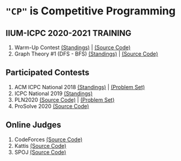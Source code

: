 # `"CP"` is Competitive Programming

## IIUM-ICPC 2020-2021 TRAINING

1. Warm-Up Contest
   [(Standings)](https://a2oj.com/standings?ID=41336) |
   [(Source Code)](IIUM-ICPC-2020-2021-TRAINING/01_Warm-Up-Contest/)
2. Graph Theory #1 (DFS - BFS)
   [(Standings)](https://a2oj.com/standings?ID=41345) |
   [(Source Code)](IIUM-ICPC-2020-2021-TRAINING/02_Graph-Theory-DFS-BFS/)

## Participated Contests

1. ACM ICPC National 2018
   [(Standings)](https://www.iium.edu.my/acmicpc/2018/scoreboard.html) |
   [(Problem Set)](https://www.iium.edu.my/acmicpc/2018/files/problemset2018.zip)
2. ICPC National 2019
   [(Standings)](https://www.iium.edu.my/acmicpc/2019/scoreboard.html)
3. PLN2020
   [(Source Code)](PLN2020/) |
   [(Problem Set)](PLN2020/problemset.pdf)
4. ProSolve 2020
   [(Source Code)](ProSolve/2020/)

## Online Judges

1. CodeForces
   [(Source Code)](Online-Judges/CodeForces/)
2. Kattis
   [(Source Code)](Online-Judges/Kattis/)
3. SPOJ
   [(Source Code)](Online-Judges/SPOJ/)

